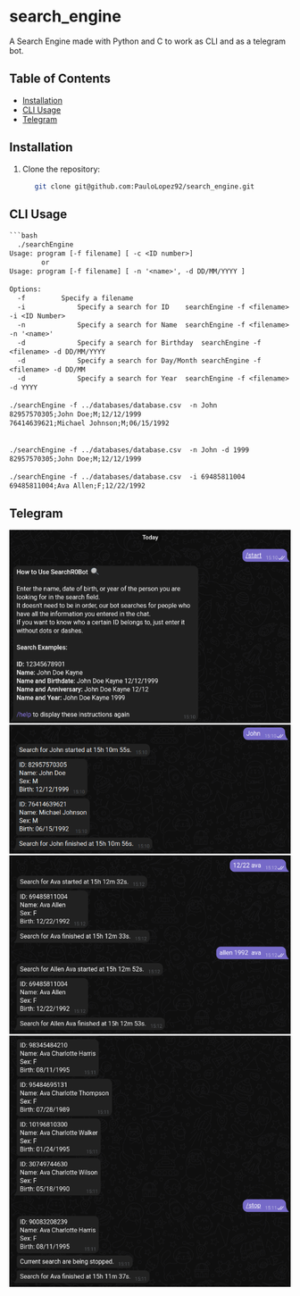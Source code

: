 # search_engine
A Search Engine made with Python and C to work as CLI and as a telegram bot.

## Table of Contents
- [Installation](#installation)
- [CLI Usage](#cliusage)
- [Telegram](#telegram)

## Installation

1. Clone the repository:
	```bash
	   git clone git@github.com:PauloLopez92/search_engine.git

## CLI Usage
	```bash
	  ./searchEngine 
	Usage: program [-f filename] [ -c <ID number>]
			or
	Usage: program [-f filename] [ -n '<name>', -d DD/MM/YYYY ]
	
	Options:
	  -f		 Specify a filename
	  -i             Specify a search for ID	searchEngine -f <filename> -i <ID Number>
	  -n             Specify a search for Name	searchEngine -f <filename> -n '<name>'
	  -d             Specify a search for Birthday	searchEngine -f <filename> -d DD/MM/YYYY
	  -d             Specify a search for Day/Month	searchEngine -f <filename> -d DD/MM
	  -d             Specify a search for Year	searchEngine -f <filename> -d YYYY
	
	./searchEngine -f ../databases/database.csv  -n John 
	82957570305;John Doe;M;12/12/1999
	76414639621;Michael Johnson;M;06/15/1992
	
	
	./searchEngine -f ../databases/database.csv  -n John -d 1999
	82957570305;John Doe;M;12/12/1999
	
	./searchEngine -f ../databases/database.csv  -i 69485811004
	69485811004;Ava Allen;F;12/22/1992

## Telegram
![Screenshot 1](imgs/1.png)
![Screenshot 2](imgs/2.png)
![Screenshot 3](imgs/3.png)
![Screenshot 4](imgs/4.png)

